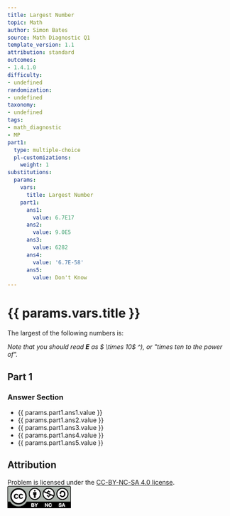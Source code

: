 ```yaml
---
title: Largest Number
topic: Math
author: Simon Bates
source: Math Diagnostic Q1
template_version: 1.1
attribution: standard
outcomes:
- 1.4.1.0
difficulty:
- undefined
randomization:
- undefined
taxonomy:
- undefined
tags:
- math_diagnostic
- MP
part1:
  type: multiple-choice
  pl-customizations:
    weight: 1
substitutions:
  params:
    vars:
      title: Largest Number
    part1:
      ans1:
        value: 6.7E17
      ans2:
        value: 9.0E5
      ans3:
        value: 6282
      ans4:
        value: '6.7E-58'
      ans5:
        value: Don't Know
---
```

# {{ params.vars.title }}
The largest of the following numbers is:

*Note that you should read **E** as $ \times 10$ ^), or "times ten to the power of".*

## Part 1

### Answer Section

- {{ params.part1.ans1.value }}
- {{ params.part1.ans2.value }}
- {{ params.part1.ans3.value }}
- {{ params.part1.ans4.value }}
- {{ params.part1.ans5.value }}

## Attribution

Problem is licensed under the [CC-BY-NC-SA 4.0 license](https://creativecommons.org/licenses/by-nc-sa/4.0/).<br> ![The Creative Commons 4.0 license requiring attribution-BY, non-commercial-NC, and share-alike-SA license.](https://raw.githubusercontent.com/firasm/bits/master/by-nc-sa.png)